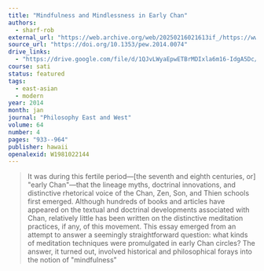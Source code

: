 ```yaml
---
title: "Mindfulness and Mindlessness in Early Chan"
authors:
  - sharf-rob
external_url: "https://web.archive.org/web/20250216021613if_/https://www.thezensite.com/ZenEssays/HistoricalZen/Mind_and_Mindlessness.pdf"
source_url: "https://doi.org/10.1353/pew.2014.0074"
drive_links:
  - "https://drive.google.com/file/d/1QJvLWyaEpwETBrMDIxla6m16-IdgA5Dc/view?usp=drivesdk"
course: sati
status: featured
tags:
  - east-asian
  - modern
year: 2014
month: jan
journal: "Philosophy East and West"
volume: 64
number: 4
pages: "933--964"
publisher: hawaii
openalexid: W1981022144
---
```


> It was during this fertile period—[the seventh and eighth centuries, or] "early Chan"—that the lineage myths, doctrinal innovations, and distinctive rhetorical voice of the Chan, Zen, Son, and Thien schools first emerged.
> Although hundreds of books and articles have appeared on the textual and doctrinal developments associated with Chan, relatively little has been written on the distinctive meditation practices, if any, of this movement.
> This essay emerged from an attempt to answer a seemingly straightforward question: what kinds of meditation techniques were promulgated in early Chan circles? The answer, it turned out, involved historical and philosophical forays into the notion of "mindfulness"
